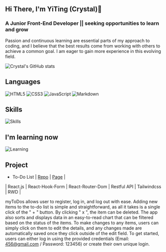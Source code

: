 ## Hi There, I'm YiTing (Crystal)👋

### A Junior Front-End Developer || seeking opportunities to learn and grow

Passion and continuous learning are essential parts of my approach to coding, and I believe that the best results come from working with others to achieve a common goal. I am eager to gain more experience in this evolving field.

![Crystal's GitHub stats](https://github-readme-stats.vercel.app/api?username=crystald27&show_icons=true&locale=en)

## Languages

![HTML5](https://img.shields.io/badge/html5-%23E34F26.svg?style=for-the-badge&logo=html5&logoColor=white)
![CSS3](https://img.shields.io/badge/css3-%231572B6.svg?style=for-the-badge&logo=css3&logoColor=white)
![JavaScript](https://img.shields.io/badge/javascript-%23323330.svg?style=for-the-badge&logo=javascript&logoColor=%23F7DF1E)
![Markdown](https://img.shields.io/badge/markdown-%23000000.svg?style=for-the-badge&logo=markdown&logoColor=white)

## Skills

![Skills](https://skillicons.dev/icons?i=sass,bootstrap,tailwind,react,vscode,git,github,figma)

## I'm learning now

![Learning](https://skillicons.dev/icons?i=redux,typescript)

## Project

- To-Do List | [Repo](https://github.com/kewinpyza/mapMyTrainings-app) | [Page](https://mapmytrainings-kpyza.netlify.app/) |

| React.js | React-Hook-Form | React-Router-Dom | Restful API | Tailwindcss | RWD |

myToDos allows user to register, log in, and log out with ease. Adding new items to the to-do list is simple and straightforward, as all it takes is a single click of the " + " button. By clicking " x ", the item can be deleted. The app also sorts and displays data in an easy-to-read chart that can be filtered based on the status of the items. To make changes to any items, users can simply click on them to edit the details, and any changes made are automatically saved once they click outside of the edit field. To get started, users can either log in using the provided credentials (Email: 456@gmail.com / Password: 123456) or create their own unique login.
